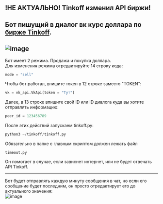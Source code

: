 !НЕ АКТУАЛЬНО! Tinkoff изменил API биржи!  
---
Бот пишущий в диалог вк курс доллара по [бирже Tinkoff](http://yandex.ru/clck/jsredir?from=yandex.ru%3Bsearch%2F%3Bweb%3B%3B&text=&etext=2202.E_GCHQDZ3KDQ5f0bEkBm64xTWjIUiR4Ydb-Ac4robndvZmVneGxhbHd6b254c25h.5e211c65cdc3a6539f51a713de8a728773d33981&uuid=&state=jLT9ScZ_wbo,&&cst=AiuY0DBWFJ5eVd_Onia6xsx7o_GJDjumFJdsfasP5rQCAkr4dUcDmDXeQrxbMff6v1r5Vk6GCleOn5oeY_KzDLqRkCHL0ZQ-V412lxQjLV4I__wdsPCe-C8EolSgIPcGcjq9fZ1kPe1zauJjt8Cme-XlYl2gASLhULFhM15fU7b62hJoIZiFXLryHr8OpX3Ud0cP8SCxtUdykd1sJ1j66_K4Mz-dpgU-mzdfvKtKLecWm5t6AywtOMf9bcv9dtGI40srLnOwsAjvlaTIBIQG_pfMMo5euSzqrAhUZNS2DhHI-JKqzrr1-mnYkq0BimrZHbvAr2X-h2htltmELoZa6vUn7UHhPEk_XvXA20TTyUfhhlyHCpdB1hUzfl6a8tA_LbUmvrojkrcvdU9RHlbMhJIj_V4jbF0jhAL1XXAM0KFQg4tl8dmf0RxjimzBcVXX8bcn4-DCDeBxMfsECmOHJXTDbalsCLSCuocRB0veL8lgDi3UXMJDnKbr5N4-qmyLVMOe2NW2IGupygslFpw4EBSA1AaSu6aR8ki-5QotgLTpZ-cS3do22H2DDmUvFxDG_q1j2qVLj2CrUc0raAZiHQLjMDXtD5Ldvpe763KAjn_8VlxfTHOKRUUxjSsLZN9i7pub0A0VcBamQT-zQm7VQJnbSN-Z5S2P0zA0yv557hsBzvlJx8Qm1rwYKQNNyzDFEDpP8HunC1chrjU5IVeTdZ_xVCx-Fo2WXnwC7BT9N0Nq-omieyu7YNvsHvD0deuPUc91RC3HMaUEZKtvfy3MYBlBJSUAxZa1eJh9_ogtsVo9BuuJDCoCWd0FTjed8enTZAyR_V4zoIF30vukWKmCJJ69NjISr4Wi5genxQdg_-LIhT0-RKx9eUcY_zyvvxxKTrU6QbmPaQzid-Xlj0GJf281ZVOND4BzpxAnnu4HtV07sL8nOQD1VT17t_ERD0T0lIT6q_Yi97C06HqfLqlsxUbk7tBzZPJj75XclqMjk8cK7nF6fJYcGqxcwP7Pu72RyQrKt5gBVrQS2SirqgSO8pour9psU4YlyjEwTNt3lp2ZyuSn4x2NyxwQoo0SNBqaHgZWjfC-mJ6i6jKPFozQca9hnHJM7ni-_rGK3SqqDxaZgDocyMlrvyl9CCNEgxFRI9q9ZNJwdbm3dtbPyXFi0ZJPoHECx7gn_DDNlQ8RLfvevosyRUOz5IAxe16PHJTRnK4RXrKAweJncYvuyZQyItPghdsBT-q8YM0qPsqFStSFsp2x2ft2DcCkWE-gEOjbflmn1V6hN991BVNBhowNjl-vsaHYMWYH-w_on5B2fxSf_w0F-0DtrdoLFlz3NqDOe2EqENyl7DNd7bo7fniRpO_HuyF6VcIfTE9MVbkYyDT5yL8_4-3lkA,,&data=UlNrNmk5WktYejY4cHFySjRXSWhXRlRpbjlXR1lJaDQzdWxteTdBdllXYTdQdDJjSHF6X3doNzFOMm53RlBVMy1mSklvN19IRFVVN0ZEVG9FUUtka1pSb1VQekJJa3h2OVFGdGFSdTVQN0Q5cndoWlljNHFLNTNOUDBmOURIS1g,&sign=7ff33f23941e70cc001b0b4436d10f1c&keyno=0&b64e=2&ref=orjY4mGPRjk5boDnW0uvlrrd71vZw9kpVBUyA8nmgREoQ92EEGnLiGXblIISvQfagZk-xARrJICDkN3CTXdJfErEnhu19dMJfBwA23g2gffOoC6koG25D7HktXJZ082R4k823918B_cxlQsOb_FVRA,,&l10n=ru&cts=1646115741128%40%40events%3D%5B%7B%22event%22%3A%22click%22%2C%22id%22%3A%22s1iw00-00%22%2C%22cts%22%3A1646115741128%2C%22fast%22%3A%7B%22organic%22%3A1%7D%2C%22service%22%3A%22web%22%2C%22event-id%22%3A%22l07qt6tkrr%22%7D%5D&mc=4.280639062229566&hdtime=24075.2). 
---
  
![image](https://user-images.githubusercontent.com/40400854/156064299-925afc91-fce8-47b7-8d2b-e652ed0692e4.png)  
---
Бот имеет 2 режима. Продажа и покупка доллара.  
Для изменения режима отредактируйте 14 строку кода:  
```python
mode = "sell"
```  
Чтобы бот работал, впишите токен в 12 строке заместо "TOKEN":  
```python
vk = vk_api.VkApi(token = "Тут") 
```  
Далее, в 13 строке впишите свой ID или ID диалога куда вы хотите отправлять информацию:  
```python
peer_id = 123456789
```  
После этих действий запускаем tinkoff.py:  
```python
python3 ~/tinkoff/tinkoff.py
```  
Обязательно в папке с главным скриптом должен лежать файл
```
timeout.py
```  
Он помогает в случае, если зависнет интернет, или не будет отвечать API Tinkoff.  
***
Бот будет отправлять каждую минуту сообщения в чат, но если его сообщение будет последним, он просто отредактирует его до актуального значения:  
![image](https://user-images.githubusercontent.com/40400854/156065389-261ba869-03a0-442b-b046-2786a02ef445.png)
